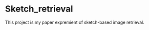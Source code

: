 Sketch_retrieval
================

This project is my paper expremient of sketch-based image retrieval.
